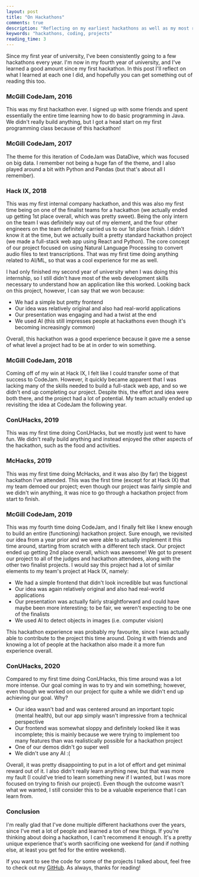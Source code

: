 ```yaml
---
layout: post
title: "On Hackathons"
comments: true
description: "Reflecting on my earliest hackathons as well as my most recent ones."
keywords: "hackathons, coding, projects"
reading_time: 3
---
```


Since my first year of university, I've been consistently going to a few hackathons every year. I'm now in my fourth year of university, and I've learned a good amount since my first hackathon. In this post I'll reflect on what I learned at each one I did, and hopefully you can get something out of reading this too.

### McGill CodeJam, 2016

This was my first hackathon ever. I signed up with some friends and spent essentially the entire time learning how to do basic programming in Java. We didn't really build anything, but I got a head start on my first programming class because of this hackathon!

### McGill CodeJam, 2017

The theme for this iteration of CodeJam was DataDive, which was focused on big data. I remember not being a huge fan of the theme, and I also played around a bit with Python and Pandas (but that's about all I remember).

### Hack IX, 2018

This was my first internal company hackathon, and this was also my first time being on one of the finalist teams for a hackathon (we actually ended up getting 1st place overall, which was pretty sweet). Being the only intern on the team I was definitely way out of my element, and the four other engineers on the team definitely carried us to our 1st place finish. I didn't know it at the time, but we actually built a pretty standard hackathon project (we made a full-stack web app using React and Python). The core concept of our project focused on using Natural Language Processing to convert audio files to text transcriptions. That was my first time doing anything related to AI/ML, so that was a cool experience for me as well.

I had only finished my second year of university when I was doing this internship, so I still didn't have most of the web development skills necessary to understand how an application like this worked. Looking back on this project, however, I can say that we won because:

- We had a simple but pretty frontend
- Our idea was relatively original and also had real-world applications
- Our presentation was engaging and had a twist at the end
- We used AI (this still impresses people at hackathons even though it's becoming increasingly common)

Overall, this hackathon was a good experience because it gave me a sense of what level a project had to be at in order to win something.

### McGill CodeJam, 2018

Coming off of my win at Hack IX, I felt like I could transfer some of that success to CodeJam. However, it quickly became apparent that I was lacking many of the skills needed to build a full-stack web app, and so we didn't end up completing our project. Despite this, the effort and idea were both there, and the project had a lot of potential. My team actually ended up revisiting the idea at CodeJam the following year.

### ConUHacks, 2019

This was my first time doing ConUHacks, but we mostly just went to have fun. We didn't really build anything and instead enjoyed the other aspects of the hackathon, such as the food and activities.

### McHacks, 2019

This was my first time doing McHacks, and it was also (by far) the biggest hackathon I've attended. This was the first time (except for at Hack IX) that my team demoed our project; even though our project was fairly simple and we didn't win anything, it was nice to go through a hackathon project from start to finish.

### McGill CodeJam, 2019

This was my fourth time doing CodeJam, and I finally felt like I knew enough to build an entire (functioning) hackathon project. Sure enough, we revisited our idea from a year prior and we were able to actually implement it this time around, starting from scratch with a different tech stack. Our project ended up getting 2nd place overall, which was awesome! We got to present our project to all of the judges and hackathon attendees, along with the other two finalist projects. I would say this project had a lot of similar elements to my team's project at Hack IX, namely:

- We had a simple frontend that didn't look incredible but was functional
- Our idea was again relatively original and also had real-world applications
- Our presentation was actually fairly straightforward and could have maybe been more interesting; to be fair, we weren't expecting to be one of the finalists
- We used AI to detect objects in images (i.e. computer vision)

This hackathon experience was probably my favourite, since I was actually able to contribute to the project this time around. Doing it with friends and knowing a lot of people at the hackathon also made it a more fun experience overall.

### ConUHacks, 2020

Compared to my first time doing ConUHacks, this time around was a lot more intense. Our goal coming in was to try and win something; however, even though we worked on our project for quite a while we didn't end up achieving our goal. Why?

- Our idea wasn't bad and was centered around an important topic (mental health), but our app simply wasn't impressive from a technical perspective
- Our frontend was somewhat sloppy and definitely looked like it was incomplete; this is mainly because we were trying to implement too many features than was realistically possible for a hackathon project
- One of our demos didn't go super well
- We didn't use any AI :(

Overall, it was pretty disappointing to put in a lot of effort and get minimal reward out of it. I also didn't really learn anything new, but that was more my fault (I could've tried to learn something new if I wanted, but I was more focused on trying to finish our project). Even though the outcome wasn't what we wanted, I still consider this to be a valuable experience that I can learn from.

### Conclusion

I'm really glad that I've done multiple different hackathons over the years, since I've met a lot of people and learned a ton of new things. If you're thinking about doing a hackathon, I can't recommend it enough. It's a pretty unique experience that's worth sacrificing one weekend for (and if nothing else, at least you get fed for the entire weekend).

If you want to see the code for some of the projects I talked about, feel free to check out my [GitHub](https://github.com/kraglalbert?tab=repositories). As always, thanks for reading!
